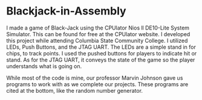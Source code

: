 # Blackjack-in-Assembly
I made a game of Black-Jack using the CPUlator Nios ll DE10-Lite System Simulator. This can be found for free at the CPUlator website. I developed this project while attending Columbia State Community College. I utilized LEDs, Push Buttons, and the JTAG UART. The LEDs are a simple stand in for chips, to track points. I used the pushed buttons for players to indicate hit or stand. As for the JTAG UART, it conveys the state of the game so the player understands what is going on.

While most of the code is mine, our professor Marvin Johnson gave us programs to work with as we complete our projects. These programs are cited at the bottom, like the random number generator.
